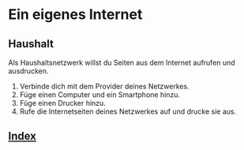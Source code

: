   <meta charset="utf-8" />
  <title>Informatik</title>
  <link rel="stylesheet" href="https://Hi2272.github.io/StyleMD.css">
 
 # Ein eigenes Internet
 ## Haushalt
 Als Haushaltsnetzwerk willst du Seiten aus dem Internet aufrufen und ausdrucken.
 1. Verbinde dich mit dem Provider deines Netzwerkes.
 2. Füge einen Computer und ein Smartphone hinzu.
 3. Füge einen Drucker hinzu.
 4. Rufe die Internetseiten deines Netzwerkes auf und drucke sie aus.
## [Index](index.html)  